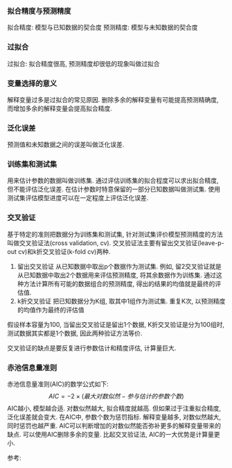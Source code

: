 ### 拟合精度与预测精度
拟合精度: 模型与已知数据的契合度
预测精度: 模型与未知数据的契合度

### 过拟合
过拟合: 拟合精度很高, 预测精度却很低的现象叫做过拟合

### 变量选择的意义
解释变量过多是过拟合的常见原因. 删除多余的解释变量有可能提高预测精确度, 而增加多余的解释变量会提高拟合精度.


### 泛化误差
预测值和未知数据之间的误差叫做泛化误差.

### 训练集和测试集
用来估计参数的数据叫做训练集.
通过评估训练集的拟合程度可以求出拟合精度, 但不能评估泛化误差.
在估计参数时特意保留的一部分已知数据叫做测试集.
使用测试集评估模型进度可以在一定程度上评估泛化误差.

### 交叉验证
基于特定的准则把数据分为训练集和测试集, 针对测试集评价模型预测精度的方法叫做交叉验证法(cross validation, cv).
交叉验证法主要有留出交叉验证(leave-p-out cv)和k折交叉验证(k-fold cv)两种.
1. 留出交叉验证
从已知数据中取出p个数据作为测试集. 例如, 留2交叉验证就是从已知数据中取出2个数据用来评估预测精度, 将其余数据作为训练集. 通过这种方法计算所有可能的数据组合的预测精度, 得出的结果的均值就是最终的评估值.
2. k折交叉验证
把已知数据分为K组, 取其中1组作为测试集. 重复K次, 以预测精度的均值作为最终的评估值

假设样本容量为100, 当留出交叉验证是留出1个数据, K折交叉验证是分为100组时, 测试数据其实都是1个数据, 因此两种验证方法等价.

交叉验证的缺点是要反复进行参数估计和精度评估, 计算量巨大.

### 赤池信息量准则
赤池信息量准则(AIC)的数学公式如下:
$$
AIC = -2 \times (最大对数似然 - 参与估计的参数个数)
$$
AIC越小, 模型越合适.
对数似然越大, 拟合精度就越高. 但如果过于注重拟合精度, 泛化误差就会变大.
在AIC中, 参数个数为惩罚指标.
解释变量越多, 对数似然越大, 同时惩罚也越严重. AIC可以判断增加的对数似然能否弥补更多的解释变量带来的缺点.
可以使用AIC删除多余的变量.
比起交叉验证法, AIC的一大优势是计算量更小.



参考:
